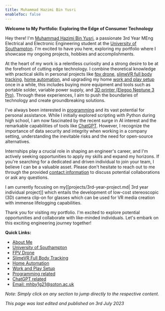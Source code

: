 ```yaml
---
title: Muhammad Hazimi Bin Yusri
enableToc: false
---
```



**Welcome to My Portfolio: Exploring the Edge of Consumer Technology**

Hey there! I'm [Muhammad Hazimi Bin Yusri](single_pages/aboutme.md), a passionate 3rd Year MEng Electrical and Electronic Engineering student at the [University of Southampton](single_pages/university.md). I'm excited to have you here, exploring my portfolio where I showcase my ongoing projects, hobbies and accomplishments.

At the heart of my work is a relentless curiosity and a strong desire to be at the forefront of cutting edge technology. I combine theoretical knowledge with practical skills in personal projects like [fpv drone](projects/fpv-drone.md), [slimeVR full body tracking](projects/slimeVR.md), [home automation](projects/home-automation.md), and upgrading my home [work and play setup](single_pages/work-play-setup.md) once in a while, this includes buying more equipment and tools such as portable solder, variable power supply, and [3D printer (Elegoo Neptune 3 Pro)](projects/3d-printing.md). Through these experiences, I aim to push the boundaries of technology and create groundbreaking solutions.

I've always been interested in [programming](single_pages/programming.md) and its vast potential for personal assistance. While I initially explored scripting with Python during high school, I am now fascinated by the recent surge in AI interest and the remarkable capabilities of tools like [ChatGPT](single_pages/chatGPT.md). However, I recognize the importance of data security and integrity when working in a company setting, understanding the inevitable risks and the need for open-source alternatives.

Internships play a crucial role in shaping an engineer's career, and I'm actively seeking opportunities to apply my skills and expand my horizons. If you're searching for a dedicated and driven individual to join your team, I believe I can be a valuable asset. Please don't hesitate to reach out to me through the provided [contact information](mailto:mhby1g21@soton.ac.uk) to discuss potential collaborations or ask any questions.

I am currently focusing on my[[projects/3rd-year-project.md| 3rd year individual project]] which entails the development of low-cost stereoscopic (3D) camera clip-on for glasses which can be used for VR media creation with immense lifelogging capabilities.

Thank you for visiting my portfolio. I'm excited to explore potential opportunities and collaborate with like-minded individuals. Let's embark on this exciting engineering journey together!

**Quick Links:**

-   [About Me](single_pages/aboutme.md)
-   [University of Southampton](single_pages/university.md)
-   [FPV Drone](projects/fpv-drone.md)
-   [SlimeVR Full Body Tracking](projects/slimeVR.md)
-   [Home Automation](projects/home-automation.md)
-   [Work and Play Setup](projects/work-play-setup.md)
-   [Programming related](single_pages/programming.md)
-   [ChatGPT related](single_pages/chatGPT.md)
-   [Email: mhby1g21@soton.ac.uk](mailto:mhby1g21@soton.ac.uk)

_Note: Simply click on any section to jump directly to the respective content._

_This page was last edited and published on 3rd July 2023_
